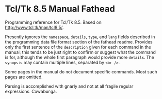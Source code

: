 # Tcl/Tk 8.5 Manual Fathead #

Programming reference for Tcl/Tk 8.5. Based on <http://www.tcl.tk/man/tcl8.5/>.

Presently ignores the `namespace`, `details`, `type`, and `lang` fields described in the
programming data file format section of the fathead readme. Provides only the first
sentence of the `description` given for each command in the manual; this tends to be
just right to confirm or suggest what the command is for, although the whole first
paragraph would provide more `details`. The `synopsis` may contain multiple lines,
separated by `<br />`.

Some pages in the manual do not document specific commands. Most such pages are omitted.

Parsing is accomplished with gnarly and not at all fragile regular expressions. Cowabunga.
